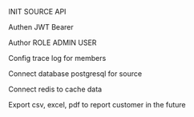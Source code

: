 INIT SOURCE API

Authen JWT Bearer

Author ROLE ADMIN USER

Config trace log for members

Connect database postgresql for source

Connect redis to cache data

Export csv, excel, pdf to report customer in the future


